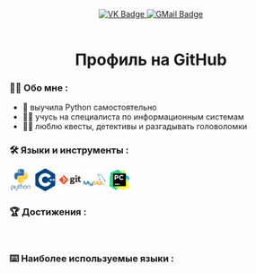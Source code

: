 <div id="badges" align="center">
  <a href="https://vk.com/margarystotch">
    <img src="https://img.shields.io/badge/VK-blue?style=for-the-badge&logo=VK&logoColor=white" alt="VK Badge"/>
  </a>

  <a href="mailto:margarystotch@gmail.com">
    <img src="https://img.shields.io/badge/EMAIL-red?style=for-the-badge&logo=Gmail&logoColor=white" alt="GMail Badge"/>
  </a>
</div>

<div id="viewprof" align="center">
  <img src="https://komarev.com/ghpvc/?username=margarystotch&style=flat-square&color=blue" alt=""/>
</div>

<div id="hithere" align="center">
  <h1> Профиль на GitHub </h1>
</div>

### :woman_technologist: Обо мне :
- :brain: выучила Python самостоятельно
- :woman_student: учусь на специалиста по информационным системам
- :female_detective: люблю квесты, детективы и разгадывать головоломки

### :hammer_and_wrench: Языки и инструменты : 
<div>
  <img src="https://github.com/devicons/devicon/blob/master/icons/python/python-original-wordmark.svg" width="40" height="40"/>
  <img src="https://github.com/devicons/devicon/blob/master/icons/cplusplus/cplusplus-plain.svg" width="40" height="40"/>
  <img src="https://github.com/devicons/devicon/blob/master/icons/git/git-original-wordmark.svg" width="40" height="40"/>
  <img src="https://github.com/devicons/devicon/blob/master/icons/mysql/mysql-original-wordmark.svg" width="40" height="40"/>
  <img src="https://github.com/devicons/devicon/blob/master/icons/pycharm/pycharm-original.svg" width="40" height="40"/>
</div>

### :trophy: Достижения :
<div>
  <img src="https://github-profile-trophy.vercel.app/?username=margarystotch" alt=""/>
</div>

### :keyboard: Наиболее используемые языки :
<div>
  <img src="https://github-readme-stats.vercel.app/api/top-langs/?username=margarystotch" alt=""/>
</div>

<!--

## Hi there 👋

**margarystotch/margarystotch** is a ✨ _special_ ✨ repository because its `README.md` (this file) appears on your GitHub profile.

Here are some ideas to get you started:

- 🔭 I’m currently working on ...
- 🌱 I’m currently learning ...
- 👯 I’m looking to collaborate on ...
- 🤔 I’m looking for help with ...
- 💬 Ask me about ...
- 📫 How to reach me: ...
- 😄 Pronouns: ...
- ⚡ Fun fact: ...
-->
